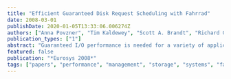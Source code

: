 ```yaml
---
title: "Efficient Guaranteed Disk Request Scheduling with Fahrrad"
date: 2008-03-01
publishDate: 2020-01-05T13:33:06.006274Z
authors: ["Anna Povzner", "Tim Kaldewey", "Scott A. Brandt", "Richard Golding", "Theodore Wong", "Carlos Maltzahn"]
publication_types: ["1"]
abstract: "Guaranteed I/O performance is needed for a variety of applications ranging from real-time data collection to desktop multimedia to large-scale scientific simulations. Reservations on throughput, the standard measure of disk performance, fail to effectively manage disk performance due to the orders of magnitude difference between best-, average-, and worst-case response times, allowing reservation of less than 0.01% of the achievable bandwidth. We show that by reserving disk resources in terms of utilization it is possible to create a disk scheduler that supports reservation of nearly 100% of the disk resources, provides arbitrarily hard or soft guarantees depending upon application needs, and yields efficiency as good or better than best-effort disk schedulers tuned for performance. We present the architecture of our scheduler, prove the correctness of its algorithms, and provide results demonstrating its effectiveness."
featured: false
publication: "*Eurosys 2008*"
tags: ["papers", "performance", "management", "storage", "systems", "fahrrad", "rbed", "realtime", "qos"]
---
```


